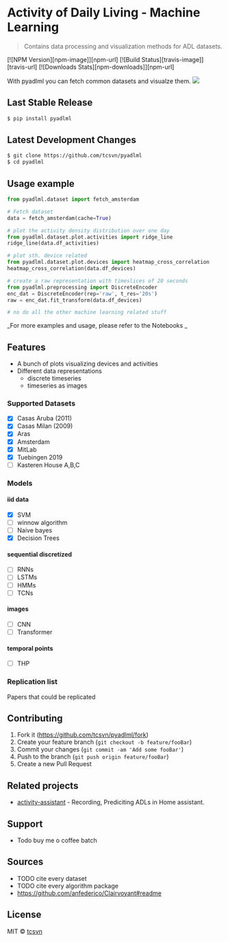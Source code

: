 # Activity of Daily Living - Machine Learning
> Contains data processing and visualization methods for ADL datasets.

[![NPM Version][npm-image]][npm-url] 
[![Build Status][travis-image]][travis-url] 
[![Downloads Stats][npm-downloads]][npm-url] 

With pyadlml you can fetch common datasets and visualze them. 
![](header.png)

## Last Stable Release
```sh 
$ pip install pyadlml
```
## Latest Development Changes
```sh
$ git clone https://github.com/tcsvn/pyadlml
$ cd pyadlml
```

## Usage example
```python
from pyadlml.dataset import fetch_amsterdam

# Fetch dataset
data = fetch_amsterdam(cache=True)

# plot the activity density distribution over one day
from pyadlml.dataset.plot.activities import ridge_line
ridge_line(data.df_activities)

# plot sth. device related
from pyadlml.dataset.plot.devices import heatmap_cross_correlation
heatmap_cross_correlation(data.df_devices)

# create a raw representation with timeslices of 20 seconds
from pyadlml.preprocessing import DiscreteEncoder
enc_dat = DiscreteEncoder(rep='raw', t_res='20s')
raw = enc_dat.fit_transform(data.df_devices)

# no do all the other machine learning related stuff

```

_For more examples and usage, please refer to the Notebooks _

## Features
  - A bunch of plots visualizing devices and activities 
  - Different data representations
    - discrete timeseries
    - timeseries as images 
 
### Supported Datasets
  - [x] Casas Aruba (2011)
  - [x] Casas Milan (2009)
  - [x] Aras
  - [x] Amsterdam 
  - [x] MitLab
  - [x] Tuebingen 2019
  - [ ] Kasteren House A,B,C
  
### Models
#### iid data
  - [x] SVM
  - [ ] winnow algorithm
  - [ ] Naive bayes
  - [x] Decision Trees
#### sequential discretized 
  - [ ] RNNs
  - [ ] LSTMs
  - [ ] HMMs
  - [ ] TCNs
#### images  
  - [ ] CNN
  - [ ] Transformer
#### temporal points
  - [ ] THP
  
### Replication list  
Papers that could be replicated

## Contributing 
1. Fork it (<https://github.com/tcsvn/pyadlml/fork>)
2. Create your feature branch (`git checkout -b feature/fooBar`)
3. Commit your changes (`git commit -am 'Add some fooBar'`)
4. Push to the branch (`git push origin feature/fooBar`)
5. Create a new Pull Request

## Related projects
  - [activity-assistant](https://github.com/tcsvn/activity-assistant) - Recording, Prediciting ADLs in Home assistant.
  
## Support 
  - Todo buy me o coffee batch
  
## Sources
  - TODO cite every dataset
  - TODO cite every algorithm package
  - https://github.com/anfederico/Clairvoyant#readme
  
## License
MIT  © [tcsvn](http://deadlink)
